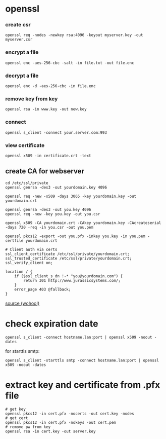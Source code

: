 # openssl

### create csr
    openssl req -nodes -newkey rsa:4096 -keyout myserver.key -out myserver.csr

### encrypt a file
    openssl enc -aes-256-cbc -salt -in file.txt -out file.enc

### decrypt a file
    openssl enc -d -aes-256-cbc -in file.enc

### remove key from key
    openssl rsa -in www.key -out new.key

### connect
    openssl s_client -connect your.server.com:993

### view certificate
    openssl x509 -in certificate.crt -text

## create CA for webserver
```
cd /etc/ssl/private
openssl genrsa -des3 -out yourdomain.key 4096

openssl req -new -x509 -days 3065 -key yourdomain.key -out yourdomain.crt

openssl genrsa -des3 -out you.key 4096
openssl req -new -key you.key -out you.csr

openssl x509 -CA yourdomain.crt -CAkey yourdomain.key -CAcreateserial -days 720 -req -in you.csr -out you.pem

openssl pkcs12 -export -out you.pfx -inkey you.key -in you.pem -certfile yourdomain.crt

# Client auth via certs
ssl_client_certificate /etc/ssl/private/yourdomain.crt;
ssl_trusted_certificate /etc/ssl/private/yourdomain.crt;
ssl_verify_client on;

location / {
    if ($ssl_client_s_dn !~* "you@yourdomain.com") {
        return 301 http://www.jurassicsystems.com/;
    }
    error_page 403 @fallback;
}
```

[source (wohoo!)](http://arstechnica.com/information-technology/2014/04/taking-e-mail-back-part-4-the-finale-with-webmail-everything-after/4/)

# check expiration date

```
openssl s_client -connect hostname.lan:port | openssl x509 -noout -dates
```

for starttls smtp:

```
openssl s_client -starttls smtp -connect hostname.lan:port | openssl x509 -noout -dates
```

# extract key and certificate from .pfx file

```
# get key
openssl pkcs12 -in cert.pfx -nocerts -out cert.key -nodes
# get cert
openssl pkcs12 -in cert.pfx -nokeys -out cert.pem
# remove pw from key
openssl rsa -in cert.key -out server.key
```
